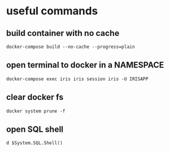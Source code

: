 # useful commands
## build container with no cache
```
docker-compose build --no-cache --progress=plain
```
## open terminal to docker in a NAMESPACE
```
docker-compose exec iris iris session iris -U IRISAPP
```
## clear docker fs
```
docker system prune -f
```

## open SQL shell
```
d $System.SQL.Shell()
```




